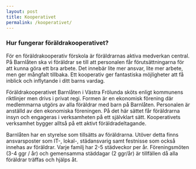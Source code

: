 ```yaml
---
layout: post
title: Kooperativet
permalink: /kooperativet/
---
```

### Hur fungerar föräldrakooperativet? 
För en föräldrakooperativ förskola är föräldrarnas aktiva medverkan central. På Barnlåten ska vi föräldrar se till att personalen 
får förutsättningarna för att kunna göra ett bra arbete. Det innebär lite mer ansvar, lite mer arbete, men ger mångfalt tillbaka. 
Ett kooperativ ger fantastiska möjligheter att få inblick och inflytande i ditt barns vardag.

Föräldrakooperativet Barnlåten i Västra Frölunda sköts enligt kommunens riktlinjer men drivs i privat regi. Formen är en ekonomisk 
förening där medlemmarna utgörs av alla föräldrar med barn på Barnlåten. Personalen är anställd av den ekonomiska föreningen. På 
det här sättet får föräldrarna insyn och engageras i verksamheten på ett självklart sätt. Kooperativets verksamhet bygger alltså på 
ett aktivt föräldradeltagande.

Barnlåten har en styrelse som tillsätts av föräldrarna. Utöver detta finns ansvarsposter som IT-, lokal-, städansvarig samt festnisse 
som också innehas av föräldrar. Varje familj har 2-5 städveckor per år. Föreningsmöten (3-4 ggr / år) och gemensamma 
städdagar (2 ggr/år) är tillfällen då alla föräldrar träffas och hjälps åt.
